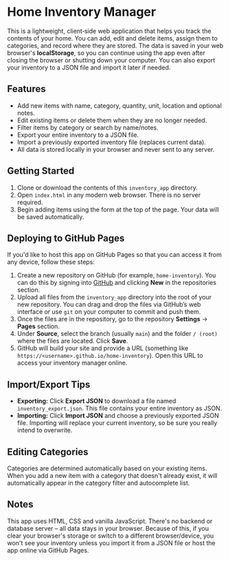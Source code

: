 # Home Inventory Manager

This is a lightweight, client‑side web application that helps you track the contents of your home.  You can add, edit and delete items, assign them to categories, and record where they are stored.  The data is saved in your web browser's **localStorage**, so you can continue using the app even after closing the browser or shutting down your computer.  You can also export your inventory to a JSON file and import it later if needed.

## Features

- Add new items with name, category, quantity, unit, location and optional notes.
- Edit existing items or delete them when they are no longer needed.
- Filter items by category or search by name/notes.
- Export your entire inventory to a JSON file.
- Import a previously exported inventory file (replaces current data).
- All data is stored locally in your browser and never sent to any server.

## Getting Started

1. Clone or download the contents of this `inventory_app` directory.
2. Open `index.html` in any modern web browser.  There is no server required.
3. Begin adding items using the form at the top of the page.  Your data will be saved automatically.

## Deploying to GitHub Pages

If you'd like to host this app on GitHub Pages so that you can access it from any device, follow these steps:

1. Create a new repository on GitHub (for example, `home-inventory`).  You can do this by signing into [GitHub](https://github.com/) and clicking **New** in the repositories section.
2. Upload all files from the `inventory_app` directory into the root of your new repository.  You can drag and drop the files via GitHub’s web interface or use `git` on your computer to commit and push them.
3. Once the files are in the repository, go to the repository **Settings** → **Pages** section.
4. Under **Source**, select the branch (usually `main`) and the folder `/ (root)` where the files are located.  Click **Save**.
5. GitHub will build your site and provide a URL (something like `https://<username>.github.io/home-inventory`).  Open this URL to access your inventory manager online.

## Import/Export Tips

- **Exporting:** Click **Export JSON** to download a file named `inventory_export.json`.  This file contains your entire inventory as JSON.
- **Importing:** Click **Import JSON** and choose a previously exported JSON file.  Importing will replace your current inventory, so be sure you really intend to overwrite.

## Editing Categories

Categories are determined automatically based on your existing items.  When you add a new item with a category that doesn't already exist, it will automatically appear in the category filter and autocomplete list.

## Notes

This app uses HTML, CSS and vanilla JavaScript.  There's no backend or database server – all data stays in your browser.  Because of this, if you clear your browser's storage or switch to a different browser/device, you won't see your inventory unless you import it from a JSON file or host the app online via GitHub Pages.